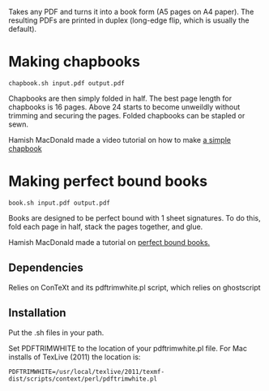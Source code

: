 Takes any PDF and turns it into a book form (A5 pages on A4 paper). The resulting PDFs are printed in duplex (long-edge flip, which is usually the default).

# Making chapbooks

    chapbook.sh input.pdf output.pdf

Chapbooks are then simply folded in half. The best page length for chapbooks is 16 pages. Above 24 starts to become unweildly without trimming and securing the pages. Folded chapbooks can be stapled or sewn.

Hamish MacDonald made a video tutorial on how to make [a simple chapbook](http://www.hamishmacdonald.com/books/books/DIYbook_ep16.php)

# Making perfect bound books

    book.sh input.pdf output.pdf

Books are designed to be perfect bound with 1 sheet signatures. To do this, fold each page in half, stack the pages together, and glue.

Hamish MacDonald made a tutorial on [perfect bound books.](http://www.hamishmacdonald.com/books/books/DIYbook_ep17.php)

## Dependencies

Relies on ConTeXt and its pdftrimwhite.pl script, which relies on ghostscript

## Installation

Put the .sh files in your path.

Set PDFTRIMWHITE to the location of your pdftrimwhite.pl file. For Mac installs of TexLive (2011) the location is:

    PDFTRIMWHITE=/usr/local/texlive/2011/texmf-dist/scripts/context/perl/pdftrimwhite.pl
